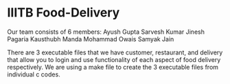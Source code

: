 # IIITB Food-Delivery
 
Our team consists of 6 members:
Ayush Gupta
Sarvesh Kumar
Jinesh Pagaria
Kausthubh Manda
Mohammad Owais
Samyak Jain

There are 3 executable files that we have customer, restaurant, and delivery that allow you to login and use functionality of each aspect of food delivery respectively.
We are using a make file to create the 3 executable files from individual c codes.
